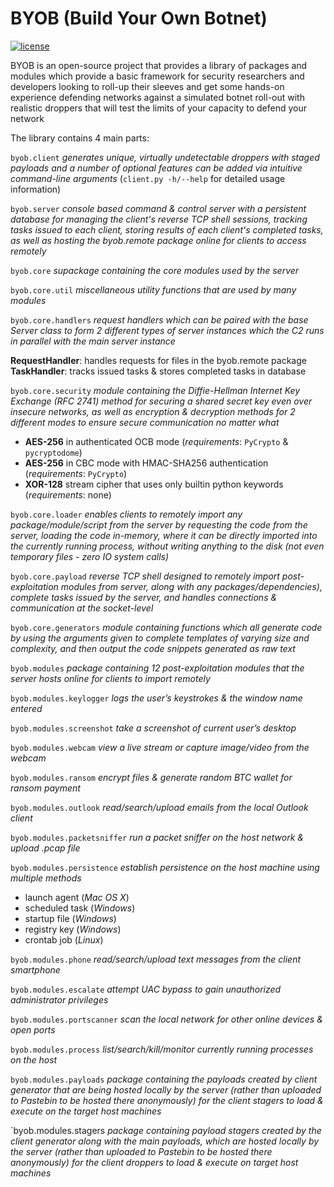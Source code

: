 # BYOB (Build Your Own Botnet)
[![license](https://img.shields.io/badge/license-GPL--3.0-green.svg)](https://github.com/colental/byob/blob/master/LICENSE)

BYOB is an open-source project that provides a library of packages
and modules which provide a basic framework for security researchers and
developers looking to roll-up their sleeves and get some hands-on experience
defending networks against a simulated botnet roll-out with realistic droppers
that will test the limits of your capacity to defend your network

The library contains 4 main parts:

`byob.client`
*generates unique, virtually undetectable droppers with staged payloads
and a number of optional features can be added via intuitive command-line
arguments* (`client.py -h/--help` for detailed usage information)

`byob.server`
*console based command & control server with a persistent database for
managing the client's reverse TCP shell sessions, tracking tasks issued
to each client, storing results of each client's completed tasks, as well
as hosting the byob.remote package online for clients to access remotely*

`byob.core`
*supackage containing the core modules used by the server*

`byob.core.util`
*miscellaneous utility functions that are used by many modules*

`byob.core.handlers`
*request handlers which can be paired with the base Server class to form 
2 different types of server instances which the C2 runs in parallel with
the main server instance*

__RequestHandler__: handles requests for files in the byob.remote package
__TaskHandler__: tracks issued tasks & stores completed tasks in database

`byob.core.security` 
*module containing the Diffie-Hellman Internet Key Exchange (RFC 2741)
method for securing a shared secret key even over insecure networks,
as well as encryption & decryption methods for 2 different modes to
ensure secure communication no matter what*

- __AES-256__ in authenticated OCB mode (*requirements*: `PyCrypto` & `pycryptodome`)
- __AES-256__ in CBC mode with HMAC-SHA256 authentication (*requirements*: `PyCrypto`)
- __XOR-128__ stream cipher that uses only builtin python keywords (*requirements*: none)

`byob.core.loader`
*enables clients to remotely import any package/module/script from the server
by requesting the code from the server, loading the code in-memory, where
it can be directly imported into the currently running process, without
writing anything to the disk (not even temporary files - zero IO system calls)*

`byob.core.payload`
*reverse TCP shell designed to remotely import post-exploitation modules from
server, along with any packages/dependencies), complete tasks issued by
the server, and handles connections & communication at the socket-level*

`byob.core.generators`
*module containing functions which all generate code by using the arguments
given to complete templates of varying size and complexity, and then output
the code snippets generated as raw text*

`byob.modules`
*package containing 12 post-exploitation modules that the server hosts online
for clients to import remotely*

`byob.modules.keylogger`
*logs the user’s keystrokes & the window name entered*

`byob.modules.screenshot`
*take a screenshot of current user’s desktop*

`byob.modules.webcam`
*view a live stream or capture image/video from the webcam*

`byob.modules.ransom`
*encrypt files & generate random BTC wallet for ransom payment*

`byob.modules.outlook`
*read/search/upload emails from the local Outlook client*

`byob.modules.packetsniffer`
*run a packet sniffer on the host network & upload .pcap file*

`byob.modules.persistence`
*establish persistence on the host machine using multiple methods*

- launch agent   (*Mac OS X*)
- scheduled task (*Windows*)
- startup file   (*Windows*)
- registry key   (*Windows*)
- crontab job    (*Linux*)

`byob.modules.phone`
*read/search/upload text messages from the client smartphone*

`byob.modules.escalate`
*attempt UAC bypass to gain unauthorized administrator privileges*

`byob.modules.portscanner`
*scan the local network for other online devices & open ports*

`byob.modules.process`
*list/search/kill/monitor currently running processes on the host*

`byob.modules.payloads`
*package containing the payloads created by client generator that are being
hosted locally by the server (rather than uploaded to Pastebin to be hosted
there anonymously) for the client stagers to load & execute on the target
host machines*

`byob.modules.stagers
*package containing payload stagers created by the client generator along
with the main payloads, which are hosted locally by the server (rather
than uploaded to Pastebin to be hosted there anonymously) for the client
droppers to load & execute on target host machines*
